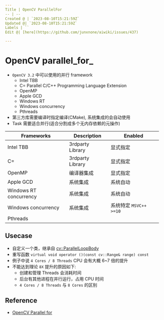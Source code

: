 ```yaml
---
Title | OpenCV ParallelFor
-- | --
Created @ | `2023-08-10T15:21:59Z`
Updated @| `2023-08-10T15:21:59Z`
Labels | ``
Edit @| [here](https://github.com/junxnone/aiwiki/issues/437)

---
```

# OpenCV parallel_for_
- `OpenCV 3.2` 中可以使用的并行 framework
  - Intel TBB
  - C= Parallel C/C++ Programming Language Extension
  - OpenMP
  - Apple GCD
  - Windows RT
  - Windows concurrency
  - Pthreads
- 第三方库需要编译时指定编译(CMake), 系统集成的会自动使用
- Task 需要适合并行(适合分割成多个无内存依赖的元操作) 

Frameworks | Description | Enabled
-- | -- | --
Intel TBB | 3rdparty Library | 显式指定
C= | 3rdparty Library | 显式指定
OpenMP | 编译器集成 | 显式指定
Apple GCD | 系统集成 | 系统自动
Windows RT concurrency | 系统集成 | 系统自动
Windows concurrency | 系统集成 | 系统特定 `MSVC++ >=10`
Pthreads |


## Usecase
- 自定义一个类，继承自 [cv::ParallelLoopBody](https://docs.opencv.org/4.x/d2/d74/classcv_1_1ParallelLoopBody.html)
- 重写函数 `virtual void operator ()(const cv::Range& range) const`
- 例子中说 `4 Cores / 8 Threads` CPU 会有大概 6~7 倍的提升
- 不能达到理论 `8X` 提升的原因如下:
  - 创建和管理 Threads 会消耗时间
  - 后台有其他进程在并行运行，占用 CPU 时间
  - `4 Cores / 8 Threads` 与 `8 Cores` 的区别

## Reference

- [OpenCV Parallel for](https://docs.opencv.org/4.x/d7/dff/tutorial_how_to_use_OpenCV_parallel_for_.html)
